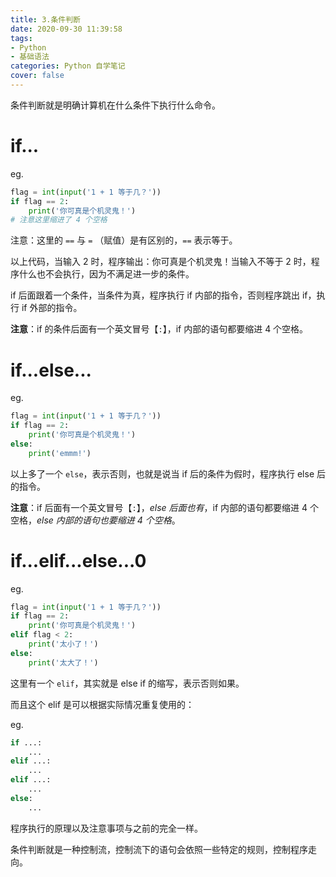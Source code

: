 ```yaml
---
title: 3.条件判断
date: 2020-09-30 11:39:58
tags:
- Python
- 基础语法
categories: Python 自学笔记
cover: false
---
```


条件判断就是明确计算机在什么条件下执行什么命令。

<!-- more -->

# if...

eg.

```python
flag = int(input('1 + 1 等于几？'))
if flag == 2:
    print('你可真是个机灵鬼！')
# 注意这里缩进了 4 个空格
```

注意：这里的 `==` 与 `=` （赋值）是有区别的，`==` 表示等于。

以上代码，当输入 2 时，程序输出：你可真是个机灵鬼！当输入不等于 2 时，程序什么也不会执行，因为不满足进一步的条件。

if 后面跟着一个条件，当条件为真，程序执行 if 内部的指令，否则程序跳出 if，执行 if 外部的指令。

**注意**：if 的条件后面有一个英文冒号【`:`】，if 内部的语句都要缩进 4 个空格。

# if...else...

eg.

```python
flag = int(input('1 + 1 等于几？'))
if flag == 2:
    print('你可真是个机灵鬼！')
else:
    print('emmm!')
```

以上多了一个 `else`，表示否则，也就是说当 if 后的条件为假时，程序执行 else 后的指令。

**注意**：if 后面有一个英文冒号【`:`】，*else 后面也有*，if 内部的语句都要缩进 4 个空格，*else 内部的语句也要缩进 4 个空格*。

# if...elif...else...0

eg.

```python
flag = int(input('1 + 1 等于几？'))
if flag == 2:
    print('你可真是个机灵鬼！')
elif flag < 2:
    print('太小了！')
else:
    print('太大了！')
```

这里有一个 `elif`，其实就是 else if 的缩写，表示否则如果。

而且这个 elif 是可以根据实际情况重复使用的：

eg.

```python
if ...:
    ...
elif ...:
    ...
elif ...:
    ...
else:
    ...
```

程序执行的原理以及注意事项与之前的完全一样。

条件判断就是一种控制流，控制流下的语句会依照一些特定的规则，控制程序走向。
